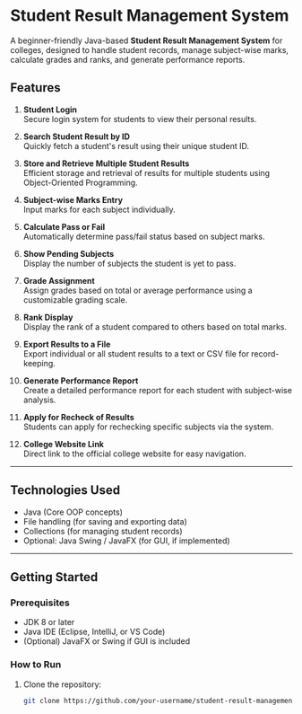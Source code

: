 # Student Result Management System

A beginner-friendly Java-based **Student Result Management System** for colleges, designed to handle student records, manage subject-wise marks, calculate grades and ranks, and generate performance reports.

## Features

1. **Student Login**  
   Secure login system for students to view their personal results.

2. **Search Student Result by ID**  
   Quickly fetch a student's result using their unique student ID.

3. **Store and Retrieve Multiple Student Results**  
   Efficient storage and retrieval of results for multiple students using Object-Oriented Programming.

4. **Subject-wise Marks Entry**  
   Input marks for each subject individually.

5. **Calculate Pass or Fail**  
   Automatically determine pass/fail status based on subject marks.

6. **Show Pending Subjects**  
   Display the number of subjects the student is yet to pass.

7. **Grade Assignment**  
   Assign grades based on total or average performance using a customizable grading scale.

8. **Rank Display**  
   Display the rank of a student compared to others based on total marks.

9. **Export Results to a File**  
   Export individual or all student results to a text or CSV file for record-keeping.

10. **Generate Performance Report**  
    Create a detailed performance report for each student with subject-wise analysis.

11. **Apply for Recheck of Results**  
    Students can apply for rechecking specific subjects via the system.

12. **College Website Link**  
    Direct link to the official college website for easy navigation.

---

## Technologies Used

- Java (Core OOP concepts)
- File handling (for saving and exporting data)
- Collections (for managing student records)
- Optional: Java Swing / JavaFX (for GUI, if implemented)

---

## Getting Started

### Prerequisites

- JDK 8 or later
- Java IDE (Eclipse, IntelliJ, or VS Code)
- (Optional) JavaFX or Swing if GUI is included

### How to Run

1. Clone the repository:
   ```bash
   git clone https://github.com/your-username/student-result-management.git